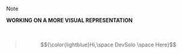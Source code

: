 
> [!NOTE]
**WORKING ON A MORE VISUAL REPRESENTATION**
<br/>
<br/>
<br/>

> $${\color{lightblue}Hi,\space DevSolo \space Here}$$ 

